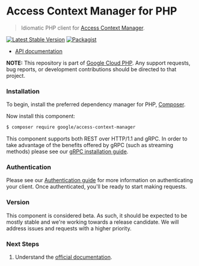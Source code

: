 # Access Context Manager for PHP

> Idiomatic PHP client for [Access Context Manager](https://cloud.google.com/access-context-manager).

[![Latest Stable Version](https://poser.pugx.org/google/access-context-manager/v/stable)](https://packagist.org/packages/google/access-context-manager) [![Packagist](https://img.shields.io/packagist/dm/google/access-context-manager.svg)](https://packagist.org/packages/google/access-context-manager)

* [API documentation](https://cloud.google.com/php/docs/reference/access-context-manager/latest)

**NOTE:** This repository is part of [Google Cloud PHP](https://github.com/googleapis/google-cloud-php). Any
support requests, bug reports, or development contributions should be directed to
that project.

### Installation

To begin, install the preferred dependency manager for PHP, [Composer](https://getcomposer.org/).

Now install this component:

```sh
$ composer require google/access-context-manager
```

This component supports both REST over HTTP/1.1 and gRPC. In order to take advantage of the benefits offered by gRPC (such as streaming methods)
please see our [gRPC installation guide](https://cloud.google.com/php/grpc).

### Authentication

Please see our [Authentication guide](https://github.com/googleapis/google-cloud-php/blob/main/AUTHENTICATION.md) for more information
on authenticating your client. Once authenticated, you'll be ready to start making requests.

### Version

This component is considered beta. As such, it should be expected to be mostly
stable and we're working towards a release candidate. We will address issues
and requests with a higher priority.

### Next Steps

1. Understand the [official documentation](https://cloud.google.com/access-context-manager/docs).
